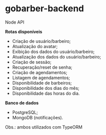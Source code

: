 # gobarber-backend
Node API

**Rotas disponíveis**

- Criação de usuário/barbeiro;
- Atualização do avatar;
- Exibição dos dados do usuário/barbeiro;
- Atualização dos dados do usuário/barbeiro;
- Criação de sessão;
- Recuperação/reset de senha;
- Criação de agendamentos;
- Listagem de agendamentos;
- Disponibilidade de barbeiros;
- Disponibilidade dos dias do mês;
- Disponibilidade das horas do dia.

**Banco de dados**

- PostgreSQL;
- MongoDB (notificações).

Obs.: ambos utilizados com TypeORM